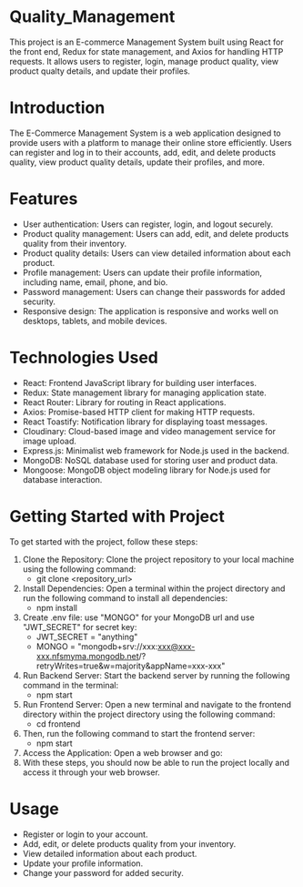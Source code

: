 # Quality_Management

This project is an E-commerce Management System built using React for the front end, Redux for state management, and Axios for handling HTTP requests. It allows users to register, login, manage product quality, view product qualty details, and update their profiles.

# Introduction

The E-Commerce Management System is a web application designed to provide users with a platform to manage their online store efficiently. Users can register and log in to their accounts, add, edit, and delete products quality, view product quality details, update their profiles, and more.

# Features

- User authentication: Users can register, login, and logout securely.
- Product quality management: Users can add, edit, and delete products quality from their inventory.
- Product quality details: Users can view detailed information about each product.
- Profile management: Users can update their profile information, including name, email, phone, and bio.
- Password management: Users can change their passwords for added security.
- Responsive design: The application is responsive and works well on desktops, tablets, and mobile devices.

# Technologies Used

- React: Frontend JavaScript library for building user interfaces.
- Redux: State management library for managing application state.
- React Router: Library for routing in React applications.
- Axios: Promise-based HTTP client for making HTTP requests.
- React Toastify: Notification library for displaying toast messages.
- Cloudinary: Cloud-based image and video management service for image upload.
- Express.js: Minimalist web framework for Node.js used in the backend.
- MongoDB: NoSQL database used for storing user and product data.
- Mongoose: MongoDB object modeling library for Node.js used for database interaction.

# Getting Started with Project

To get started with the project, follow these steps:

1. Clone the Repository: Clone the project repository to your local machine using the following command:
    - git clone <repository_url> 
2. Install Dependencies: Open a terminal within the project directory and run the following command to install all dependencies:
    - npm install 
3. Create .env file: use "MONGO" for your MongoDB url and use "JWT_SECRET" for secret key:
    - JWT_SECRET = "anything"
    - MONGO = "mongodb+srv://xxx:xxx@xxx-xxx.nfsmyma.mongodb.net/?retryWrites=true&w=majority&appName=xxx-xxx"
4. Run Backend Server: Start the backend server by running the following command in the terminal:
    - npm start
5. Run Frontend Server: Open a new terminal and navigate to the frontend directory within the project directory using the following command:
    - cd frontend
6. Then, run the following command to start the frontend server:
    - npm start
7. Access the Application: Open a web browser and go:
8. With these steps, you should now be able to run the project locally and access it through your web browser.

# Usage
- Register or login to your account.
- Add, edit, or delete products quality from your inventory.
- View detailed information about each product.
- Update your profile information.
- Change your password for added security.
